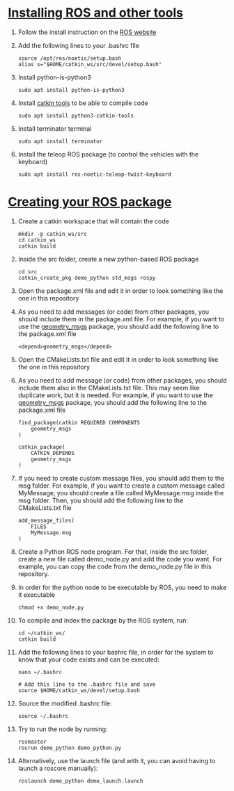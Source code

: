# [Installing ROS and other tools](http://wiki.ros.org/noetic/Installation/Ubuntu)

1. Follow the install instruction on the [ROS website](http://wiki.ros.org/noetic/Installation/Ubuntu)
2. Add the following lines to your .bashrc file
    ```
    source /opt/ros/noetic/setup.bash
    alias s="$HOME/catkin_ws/src/devel/setup.bash"
    ```
3. Install python-is-python3
    ```
    sudo apt install python-is-python3
    ```
4. Install [catkin tools](https://catkin-tools.readthedocs.io/en/latest/installing.html) to be able to compile code
    ```
    sudo apt install python3-catkin-tools
    ```

5. Install terminator terminal
    ```
    sudo apt install terminator
    ```

6. Install the teleop ROS package (to control the vehicles with the keyboard)
    ```
    sudo apt install ros-noetic-teleop-twist-keyboard
    ```

# [Creating your ROS package](http://wiki.ros.org/ROS/Tutorials/CreatingPackage)

1. Create a catkin workspace that will contain the code
    ```
    mkdir -p catkin_ws/src
    cd catkin_ws
    catkin build
    ```

2. Inside the src folder, create a new python-based ROS package
    ```
    cd src
    catkin_create_pkg demo_python std_msgs rospy
    ```

3. Open the package.xml file and edit it in order to look something like the one in this repository

4. As you need to add messages (or code) from other packages, you should include them in the package.xml file. For example, if you want to use the [geometry_msgs](http://wiki.ros.org/geometry_msgs) package, you should add the following line to the package.xml file
    ```
    <depend>geometry_msgs</depend>
    ```

5. Open the CMakeLists.txt file and edit it in order to look something like the one in this repository

6. As you need to add message (or code) from other packages, you should include them also in the CMakeLists.txt file. This may seem like duplicate work, but it is needed. For example, if you want to use the [geometry_msgs](http://wiki.ros.org/geometry_msgs) package, you should add the following line to the package.xml file
    ```
    find_package(catkin REQUIRED COMPONENTS
        geometry_msgs
    )

    catkin_package(
        CATKIN_DEPENDS 
        geometry_msgs 
    )
    ```

7. If you need to create custom message files, you should add them to the msg folder. For example, if you want to create a custom message called MyMessage, you should create a file called MyMessage.msg inside the msg folder. Then, you should add the following line to the CMakeLists.txt file
    ```
    add_message_files(
        FILES
        MyMessage.msg
    )
    ```

8. Create a Python ROS node program. For that, inside the src folder, create a new file called demo_node.py and add the code you want. For example, you can copy the code from the demo_node.py file in this repository.

9. In order for the python node to be executable by ROS, you need to make it executable
    ```
    chmod +x demo_node.py
    ```
    
10. To compile and index the package by the ROS system, run:
    ```
    cd ~/catkin_ws/
    catkin build
    ```
11. Add the following lines to your bashrc file, in order for the system to know that your code exists and can be executed:
    ```
    nano ~/.bashrc
    
    # Add this line to the .bashrc file and save
    source $HOME/catkin_ws/devel/setup.bash
    ```
12. Source the modified .bashrc file:
    ```
    source ~/.bashrc
    ```
13. Try to run the node by running:
    ```
    rosmaster
    rosrun demo_python demo_python.py
    ```

14. Alternatively, use the launch file (and with it, you can avoid having to launch a roscore manually):
    ```
    roslaunch demo_python demo_launch.launch
    ```
